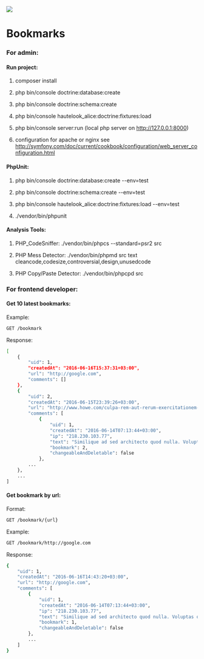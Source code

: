 <a href="https://travis-ci.org/panayotovyura/bookmarks"><img src="https://travis-ci.org/panayotovyura/bookmarks.svg?branch=master"></a>

# Bookmarks

### For admin:

#### Run project:

1. composer install

2. php bin/console doctrine:database:create

3. php bin/console doctrine:schema:create

4. php bin/console hautelook_alice:doctrine:fixtures:load

5. php bin/console server:run (local php server on http://127.0.0.1:8000)

6. configuration for apache or nginx see http://symfony.com/doc/current/cookbook/configuration/web_server_configuration.html

#### PhpUnit:

1. php bin/console doctrine:database:create --env=test

2. php bin/console doctrine:schema:create --env=test

3. php bin/console hautelook_alice:doctrine:fixtures:load --env=test

4. ./vendor/bin/phpunit

#### Analysis Tools:

1. PHP_CodeSniffer: ./vendor/bin/phpcs --standard=psr2 src

2. PHP Mess Detector: ./vendor/bin/phpmd src text cleancode,codesize,controversial,design,unusedcode

3. PHP Copy/Paste Detector: ./vendor/bin/phpcpd src

### For frontend developer:

#### Get 10 latest bookmarks:

Example:
```sh
GET /bookmark
```
Response:
```sh
[
    {
        "uid": 1,
        "createdAt": "2016-06-16T15:37:31+03:00",
        "url": "http://google.com",
        "comments": []
    },
    {
        "uid": 2,
        "createdAt": "2016-06-15T23:39:26+03:00",
        "url": "http://www.howe.com/culpa-rem-aut-rerum-exercitationem-est-rem",
        "comments": [
            {
                "uid": 1,
                "createdAt": "2016-06-14T07:13:44+03:00",
                "ip": "218.230.103.77",
                "text": "Similique ad sed architecto quod nulla. Voluptas quibusdam inventore esse harum accusantium rerum nulla.",
                "bookmark": 2,
                "changeableAndDeletable": false
            },
        ...
	},
	...
]
```

#### Get bookmark by url:

Format:
```sh
GET /bookmark/{url}
```
Example:
```sh
GET /bookmark/http://google.com
```
Response:
```sh
{
    "uid": 1,
    "createdAt": "2016-06-16T14:43:20+03:00",
    "url": "http://google.com",
    "comments": [
        {
            "uid": 1,
            "createdAt": "2016-06-14T07:13:44+03:00",
            "ip": "218.230.103.77",
            "text": "Similique ad sed architecto quod nulla. Voluptas quibusdam inventore esse harum accusantium rerum nulla.",
            "bookmark": 1,
            "changeableAndDeletable": false
        },
        ...
    ]
}
```